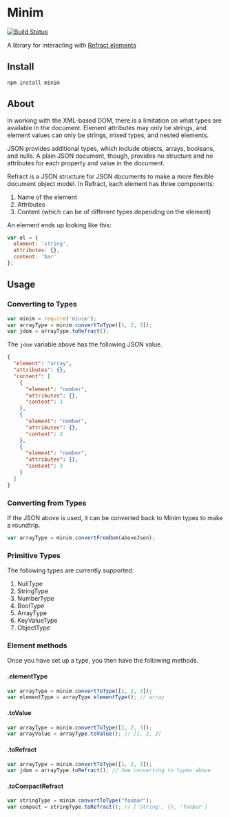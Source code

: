# Minim

[![Build Status](https://travis-ci.org/smizell/minim.svg)](https://travis-ci.org/smizell/minim)

A library for interacting with [Refract elements](https://github.com/refractproject/refract-spec)

## Install

```shell
npm install minim
```

## About

In working with the XML-based DOM, there is a limitation on what types are available in the document. Element attributes may only be strings, and element values can only be strings, mixed types, and nested elements.

JSON provides additional types, which include objects, arrays, booleans, and nulls. A plain JSON document, though, provides no structure and no attributes for each property and value in the document.

Refract is a JSON structure for JSON documents to make a more flexible document object model. In Refract, each element has three components:

1. Name of the element
1. Attributes
1. Content (which can be of different types depending on the element)

An element ends up looking like this:

```javascript
var el = {
  element: 'string',
  attributes: {},
  content: 'bar'
};
```

## Usage

### Converting to Types

```javascript
var minim = require('minim');
var arrayType = minim.convertToType([1, 2, 3]);
var jdom = arrayType.toRefract();
```

The `jdom` variable above has the following JSON value.

```json
{
  "element": "array",
  "attributes": {},
  "content": [
    {
      "element": "number",
      "attributes": {},
      "content": 1
    },
    {
      "element": "number",
      "attributes": {},
      "content": 2
    },
    {
      "element": "number",
      "attributes": {},
      "content": 3
    }
  ]
}
```

### Converting from Types

If the JSON above is used, it can be converted back to Minim types to make a roundtrip.

```javascript
var arrayType = minim.convertFromDom(aboveJson);
```

### Primitive Types

The following types are currently supported:

1. NullType
1. StringType
1. NumberType
1. BoolType
1. ArrayType
1. KeyValueType
1. ObjectType

### Element methods

Once you have set up a type, you then have the following methods.

#### .elementType

```javascript
var arrayType = minim.convertToType([1, 2, 3]);
var elementType = arrayType.elementType(); // array
```

#### .toValue

```javascript
var arrayType = minim.convertToType([1, 2, 3]);
var arrayValue = arrayType.toValue(); // [1, 2, 3]
```

#### .toRefract

```javascript
var arrayType = minim.convertToType([1, 2, 3]);
var jdom = arrayType.toRefract(); // See converting to types above
```

#### .toCompactRefract

```javascript
var stringType = minim.convertToType("foobar");
var compact = stringType.toRefract(); // ['string', {}, 'foobar']
```
